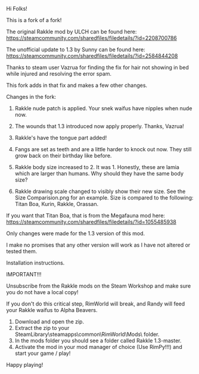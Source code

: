Hi Folks!

This is a fork of a fork!

The original Rakkle mod by ULCH can be found here: https://steamcommunity.com/sharedfiles/filedetails/?id=2208700786

The unofficial update to 1.3 by Sunny can be found here: https://steamcommunity.com/sharedfiles/filedetails/?id=2584844208

Thanks to steam user Vazrua for finding the fix for hair not showing in bed while injured and resolving the error spam.

This fork adds in that fix and makes a few other changes.

Changes in the fork:

1. Rakkle nude patch is applied. Your snek waifus have nipples when nude now.
2. The wounds that 1.3 introduced now apply properly. Thanks, Vazrua!
3. Rakkle's have the tongue part added!
4. Fangs are set as teeth and are a little harder to knock out now.
They still grow back on their birthday like before.

5. Rakkle body size increased to 2. It was 1.
Honestly, these are lamia which are larger than humans.
Why should they have the same body size?

6. Rakkle drawing scale changed to visibly show their new size.
See the Size Comparision.png for an example.
Size is compared to the following: Titan Boa, Kurin, Rakkle, Orassan.

If you want that Titan Boa, that is from the Megafauna mod here: https://steamcommunity.com/sharedfiles/filedetails/?id=1055485938

Only changes were made for the 1.3 version of this mod.

I make no promises that any other version will work as I have not altered or tested them.

Installation instructions.

IMPORTANT!!!

Unsubscribe from the Rakkle mods on the Steam Workshop and make sure you do not have a local copy!

If you don't do this critical step, RimWorld will break, and Randy will feed your Rakkle waifus to Alpha Beavers.

1. Download and open the zip.
2. Extract the zip to your SteamLibrary\steamapps\common\RimWorld\Mods\ folder.
3. In the mods folder you should see a folder called Rakkle 1.3-master.
4. Activate the mod in your mod manager of choice (Use RimPy!!!) and start your game / play!

Happy playing!
